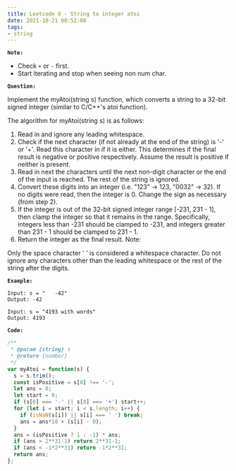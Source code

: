 ```yaml
---
title: Leetcode 8 - String to integer atoi
date: 2021-10-21 00:52:08
tags:
- string
---
```

**`Note:`**
- Check `+` or `-` first.
- Start iterating and stop when seeing non num char.

**`Question:`**

Implement the myAtoi(string s) function, which converts a string to a 32-bit signed integer (similar to C/C++'s atoi function).

The algorithm for myAtoi(string s) is as follows:

1. Read in and ignore any leading whitespace.
2. Check if the next character (if not already at the end of the string) is '-' or '+'. Read this character in if it is either. This determines if the final result is negative or positive respectively. Assume the result is positive if neither is present.
3. Read in next the characters until the next non-digit character or the end of the input is reached. The rest of the string is ignored.
4. Convert these digits into an integer (i.e. "123" -> 123, "0032" -> 32). If no digits were read, then the integer is 0. Change the sign as necessary (from step 2).
5. If the integer is out of the 32-bit signed integer range [-231, 231 - 1], then clamp the integer so that it remains in the range. Specifically, integers less than -231 should be clamped to -231, and integers greater than 231 - 1 should be clamped to 231 - 1.
6. Return the integer as the final result.
Note:

Only the space character ' ' is considered a whitespace character.
Do not ignore any characters other than the leading whitespace or the rest of the string after the digits.

**`Example:`**
```
Input: s = "   -42"
Output: -42

Input: s = "4193 with words"
Output: 4193
```

**`Code:`**
```javascript
/**
 * @param {string} s
 * @return {number}
 */
var myAtoi = function(s) {
  s = s.trim();
  const isPositive = s[0] !== '-';
  let ans = 0;
  let start = 0;
  if (s[0] === '-' || s[0] === '+') start++;
  for (let i = start; i < s.length; i++) {
    if (isNaN(s[i]) || s[i] === ' ') break;
    ans = ans*10 + (s[i] - 0);
  }
  ans = (isPositive ? 1 : -1) * ans;
  if (ans > 2**31-1) return 2**31-1;
  if (ans < -1*2**31) return -1*2**31;
  return ans;
};
```